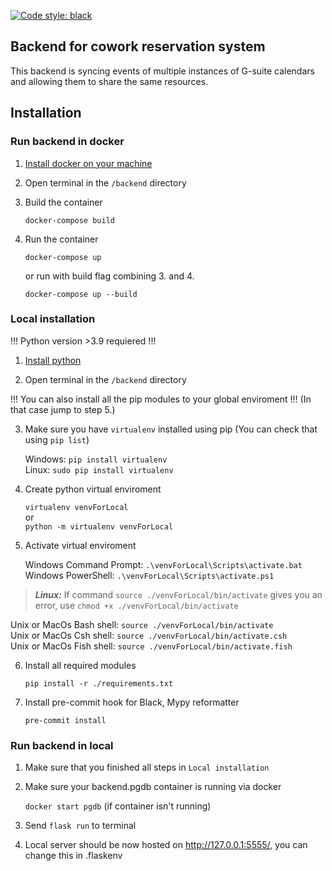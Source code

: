 [![Code style: black](https://img.shields.io/badge/code%20style-black-000000.svg)](https://github.com/psf/black)

## Backend for cowork reservation system

This backend is syncing events of multiple instances of G-suite calendars and allowing them to share the same resources.

## Installation

### Run backend in docker

1. [Install docker on your machine](https://docs.docker.com/get-docker/)

2. Open terminal in the `/backend` directory
3. Build the container

   `docker-compose build`

4. Run the container

   `docker-compose up`

   or run with build flag combining 3. and 4.

   `docker-compose up --build`

### Local installation
!!! Python version >3.9  requiered !!! 
1. [Install python](https://www.python.org/downloads/)

2. Open terminal in the `/backend` directory

!!! You can also install all the pip modules to your global enviroment !!! (In that case jump to step 5.)

3. Make sure you have `virtualenv` installed using pip (You can check that using `pip list`)

   Windows: `pip install virtualenv`\
   Linux: `sudo pip install virtualenv`

4. Create python virtual enviroment

   `virtualenv venvForLocal`\
   or\
   `python -m virtualenv venvForLocal`

5. Activate virtual enviroment

   Windows Command Prompt:    `.\venvForLocal\Scripts\activate.bat`\
   Windows PowerShell:        `.\venvForLocal\Scripts\activate.ps1`

  > **_Linux:_**  If command `source ./venvForLocal/bin/activate` gives you an error, use `chmod +x ./venvForLocal/bin/activate`
  
   Unix or MacOs Bash shell:  `source ./venvForLocal/bin/activate`\
   Unix or MacOs Csh shell:   `source ./venvForLocal/bin/activate.csh`\
   Unix or MacOs Fish shell:  `source ./venvForLocal/bin/activate.fish`

6. Install all required modules

   `pip install -r ./requirements.txt`

7. Install pre-commit hook for Black, Mypy reformatter

   `pre-commit install`

### Run backend in local

1. Make sure that you finished all steps in `Local installation`

2. Make sure your backend.pgdb container is running via docker

   `docker start pgdb` (if container isn't running)

3. Send `flask run` to terminal

4. Local server should be now hosted on http://127.0.0.1:5555/, you can change this in .flaskenv


